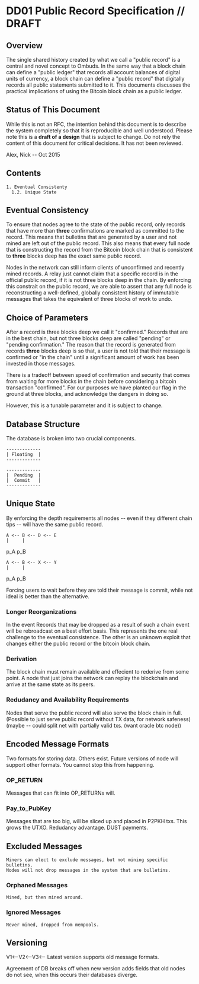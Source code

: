 <!-- title: Public Record -->
DD01 Public Record Specification // DRAFT
================================

Overview
--------

The single shared history created by what we call a "public record" is a central and novel concept to Ombuds.
In the same way that a block chain can define a "public ledger" that records all account balances of digital units of currency, a block chain can define a "public record" that digitally records all public statements submitted to it.
This documents discusses the practical implications of using the Bitcoin block chain as a public ledger.

Status of This Document
-----------------------

While this is not an RFC, the intention behind this document is to describe the system completely so that it is reproducible and well understood.
Please note this is a **draft of a design** that is subject to change. 
Do not rely the content of this document for critical decisions.
It has not been reviewed.

Alex, Nick -- Oct 2015

Contents
--------
    1. Eventual Consistenty
      1.2. Unique State
    
Eventual Consistency
--------------------

To ensure that nodes agree to the state of the public record, only records that have more than **three** confirmations are marked as committed to the record.
This means that bulletins that are generated by a user and not mined are left out of the public record.
This also means that every full node that is constructing the record from the Bitcoin block chain that is consistent to **three** blocks deep has the exact same public record.

Nodes in the network can still inform clients of unconfirmed and recently mined records. 
A relay just cannot claim that a specific record is in the official public record, if it is not three blocks deep in the chain.
By enforcing this constrait on the public record, we are able to assert that any full node is reconstructing a well-defined, globally consistent history of immutable messages that takes the equivalent of three blocks of work to undo.

Choice of Parameters
--------------------

After a record is three blocks deep we call it "confirmed."
Records that are in the best chain, but not three blocks deep are called "pending" or "pending confirmation."
The reason that the record is generated from records **three** blocks deep is so that, a user is not told that their message is confirmed or "in the chain" until a significant amount of work has been invested in those messages.

There is a tradeoff between speed of confirmation and security that comes from waiting for more blocks in the chain before considering a bitcoin transaction "confirmed".
For our purposes we have planted our flag in the ground at three blocks, and acknowledge the dangers in doing so. 

However, this is a tunable parameter and it is subject to change.

Database Structure
------------------

The database is broken into two crucial components.

    -------------
    | Floating  |
    -------------

    -------------
    |  Pending  |
    |  Commit   |
    -------------



Unique State
------------

By enforcing the depth requirements all nodes -- even if they different chain tips -- will have the same public record.

    A <-- B <-- D <-- E
    |     |     
   p_A   p_B    

    A <-- B <-- X <-- Y
    |     |     
   p_A   p_B    

Forcing users to wait before they are told their message is commit, while not ideal is better than the alternative.

### Longer Reorganizations

In the event
Records that may be dropped as a result of such a chain event will be rebroadcast on a best effort basis.
This represents the one real challenge to the eventual consistence.
The other is an unknown exploit that changes either the public record or the bitcoin block chain.

### Derivation 

The block chain must remain available and effecient to rederive from some point.
A node that just joins the network can replay the blockchain and arrive at the same state as its peers.

### Redudancy and Availability Requirements

Nodes that serve the public record will also serve the block chain in full.
(Possible to just serve public record without TX data, for network safeness)
    (maybe -- could split net with partially valid txs. (want oracle btc node))


Encoded Message Formats
-----------------------

Two formats for storing data. Others exist. 
Future versions of node will support other formats.
You cannot stop this from happening.

### OP_RETURN

Messages that can fit into OP_RETURNs will.

### Pay_to_PubKey

Messages that are too big, will be sliced up and placed in P2PKH txs.
This grows the UTXO.
Redudancy advantage.
DUST payments.


Excluded Messages
-----------------

    Miners can elect to exclude messages, but not mining specific bulletins.
    Nodes will not drop messages in the system that are bulletins.

### Orphaned Messages

    Mined, but then mined around.

### Ignored Messages
    
    Never mined, dropped from mempools.


Versioning
----------

V1<--V2<--V3<-- Latest version supports old message formats.

Agreement of DB breaks off when new version adds fields that old nodes do not see, when this occurs their databases diverge.
